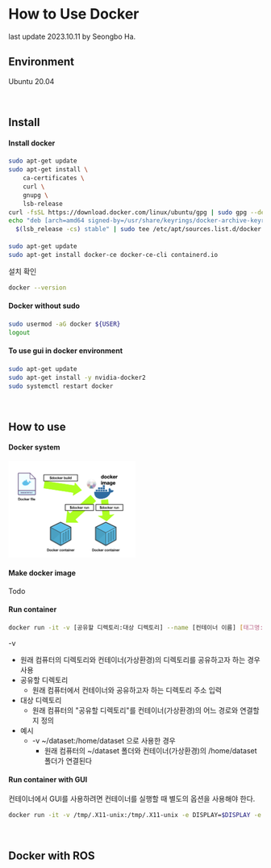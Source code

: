 # How to Use Docker
last update 2023.10.11 by Seongbo Ha. <br>


## Environment
Ubuntu 20.04

<br>

## Install

#### Install docker
```bash
sudo apt-get update
sudo apt-get install \
    ca-certificates \
    curl \
    gnupg \
    lsb-release
curl -fsSL https://download.docker.com/linux/ubuntu/gpg | sudo gpg --dearmor -o /usr/share/keyrings/docker-archive-keyring.gpg
echo "deb [arch=amd64 signed-by=/usr/share/keyrings/docker-archive-keyring.gpg] https://download.docker.com/linux/ubuntu \
  $(lsb_release -cs) stable" | sudo tee /etc/apt/sources.list.d/docker.list > /dev/null

sudo apt-get update
sudo apt-get install docker-ce docker-ce-cli containerd.io
```
설치 확인
```bash
docker --version
```

#### Docker without sudo
```bash
sudo usermod -aG docker ${USER}
logout
```

#### To use gui in docker environment
```bash
sudo apt-get update
sudo apt-get install -y nvidia-docker2
sudo systemctl restart docker
```

<br>

## How to use
#### Docker system
<img width="50%" src="https://github.com/Lab-of-AI-and-Robotics/Lair_Code_Implementation_Manual/blob/main/images/docker_1.png"/>

#### Make docker image
Todo

#### Run container

```bash
docker run -it -v [공유할 디렉토리:대상 디렉토리] --name [컨테이너 이름] [태그명:이미지명] /bin/bash
```
-v
  - 원래 컴퓨터의 디렉토리와 컨테이너(가상환경)의 디렉토리를 공유하고자 하는 경우 사용
  - 공유할 디렉토리
    - 원래 컴퓨터에서 컨테이너와 공유하고자 하는 디렉토리 주소 입력
  - 대상 디렉토리
    - 원래 컴퓨터의 "공유할 디렉토리"를 컨테이너(가상환경)의 어느 경로와 연결할지 정의
  - 예시
    - -v ~/dataset:/home/dataset 으로 사용한 경우
      - 원래 컴퓨터의 ~/dataset 폴더와 컨테이너(가상환경)의 /home/dataset 폴더가 연결된다
#### Run container with GUI
컨테이너에서 GUI를 사용하려면 컨테이너를 실행할 때 별도의 옵션을 사용해야 한다.

```bash
docker run -it -v /tmp/.X11-unix:/tmp/.X11-unix -e DISPLAY=$DISPLAY -e USER=$USER -e runtime=nvidia -e NVIDIA_DRIVER_CAPABILITIES=all -e NVIDIA_VISIBLE_DEVICES=all --net host --gpus all --privileged --name [컨테이너 이름] [태그명:이미지명] /bin/bash
```

<br>

## Docker with ROS